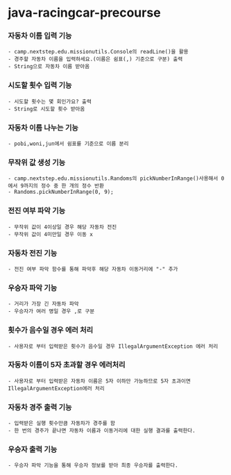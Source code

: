 # java-racingcar-precourse

### 자동차 이름 입력 기능
    - camp.nextstep.edu.missionutils.Console의 readLine()을 활용
    - 경주할 자동차 이름을 입력하세요.(이름은 쉼표(,) 기준으로 구분) 출력
    - String으로 자동차 이름 받아옴

### 시도할 횟수 입력 기능
    - 시도할 횟수는 몇 회인가요? 출력
    - String로 시도할 횟수 받아옴

### 자동차 이름 나누는 기능
    - pobi,woni,jun에서 쉼표를 기준으로 이름 분리

### 무작위 값 생성 기능
    - camp.nextstep.edu.missionutils.Randoms의 pickNumberInRange()사용해서 0에서 9까지의 정수 중 한 개의 정수 반환
    - Randoms.pickNumberInRange(0, 9);

### 전진 여부 파악 기능
    - 무작위 값이 4이상일 경우 해당 자동차 전진
    - 무작위 값이 4미만일 경우 이동 x

### 자동차 전진 기능
    - 전진 여부 파악 함수를 통해 파악후 해당 자동차 이동거리에 "-" 추가

### 우승자 파악 기능
    - 거리가 가장 긴 자동차 파악
    - 우승자가 여러 명일 경우 ,로 구분
    
### 횟수가 음수일 경우 에러 처리
    - 사용자로 부터 입력받은 횟수가 음수일 경우 IllegalArgumentException 에러 처리

### 자동차 이름이 5자 초과할 경우 에러처리
    - 사용자로 부터 입력받은 자동차 이름은 5자 이하만 가능하므로 5자 초과이면 IllegalArgumentException에러 처리

### 자동차 경주 출력 기능 
    - 입력받은 실행 횟수만큼 자동차가 경주를 함
    - 한 번의 경주가 끝나면 자동차 이름과 이동거리에 대한 실행 결과를 출력한다.

### 우승자 출력 기능
    - 우승자 파악 기능을 통해 우승자 정보를 받아 최종 우승자를 출력한다.
